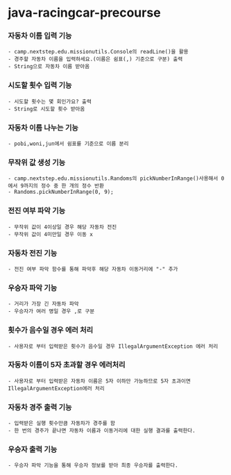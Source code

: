 # java-racingcar-precourse

### 자동차 이름 입력 기능
    - camp.nextstep.edu.missionutils.Console의 readLine()을 활용
    - 경주할 자동차 이름을 입력하세요.(이름은 쉼표(,) 기준으로 구분) 출력
    - String으로 자동차 이름 받아옴

### 시도할 횟수 입력 기능
    - 시도할 횟수는 몇 회인가요? 출력
    - String로 시도할 횟수 받아옴

### 자동차 이름 나누는 기능
    - pobi,woni,jun에서 쉼표를 기준으로 이름 분리

### 무작위 값 생성 기능
    - camp.nextstep.edu.missionutils.Randoms의 pickNumberInRange()사용해서 0에서 9까지의 정수 중 한 개의 정수 반환
    - Randoms.pickNumberInRange(0, 9);

### 전진 여부 파악 기능
    - 무작위 값이 4이상일 경우 해당 자동차 전진
    - 무작위 값이 4미만일 경우 이동 x

### 자동차 전진 기능
    - 전진 여부 파악 함수를 통해 파악후 해당 자동차 이동거리에 "-" 추가

### 우승자 파악 기능
    - 거리가 가장 긴 자동차 파악
    - 우승자가 여러 명일 경우 ,로 구분
    
### 횟수가 음수일 경우 에러 처리
    - 사용자로 부터 입력받은 횟수가 음수일 경우 IllegalArgumentException 에러 처리

### 자동차 이름이 5자 초과할 경우 에러처리
    - 사용자로 부터 입력받은 자동차 이름은 5자 이하만 가능하므로 5자 초과이면 IllegalArgumentException에러 처리

### 자동차 경주 출력 기능 
    - 입력받은 실행 횟수만큼 자동차가 경주를 함
    - 한 번의 경주가 끝나면 자동차 이름과 이동거리에 대한 실행 결과를 출력한다.

### 우승자 출력 기능
    - 우승자 파악 기능을 통해 우승자 정보를 받아 최종 우승자를 출력한다.
